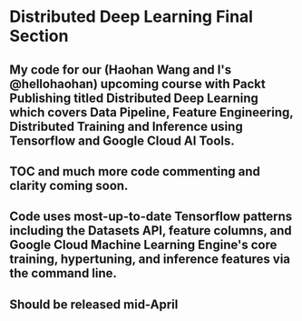 # Distributed Deep Learning Final Section


## My code for our (Haohan Wang and I's @hellohaohan) upcoming course with Packt Publishing titled Distributed Deep Learning which covers Data Pipeline, Feature Engineering, Distributed Training and Inference using Tensorflow and Google Cloud AI Tools.

## TOC and much more code commenting and clarity coming soon.

## Code uses most-up-to-date Tensorflow patterns including the Datasets API, feature columns, and Google Cloud Machine Learning Engine's core training, hypertuning, and inference features via the command line.

## Should be released mid-April